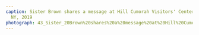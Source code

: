 ```yaml
---
caption: Sister Brown shares a message at Hill Cumorah Visitors' Center, Palmyra,
  NY, 2019
photograph: 43_Sister_20Brown%20shares%20a%20message%20at%20Hill%20Cumorah%20Visitors%27%20Center%2C%20Palmyra%2C%20NY%2C%202019.jpg
---
```

